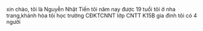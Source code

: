 xin chào, tôi là Nguyễn Nhật Tiến
tôi năm nay được 19 tuổi
tôi ở nha trang,khánh hòa
tôi học trường CĐKTCNNT
lớp CNTT K15B
gia đình tôi có 4 người

